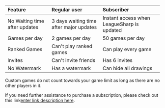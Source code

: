 |Feature| Regular user|Subscriber
|:-|:-|:-
|No Waiting time after updates|3 days waiting time after major updates|Instant access when LeagueSharp is updated
|Games per day|2 games per day|50 games per day
|Ranked Games|Can't play ranked games|Can play every game
|Invites|Can't invite friends|Has 6 invites
|No Watermark|Has a watermark|Can hide all drawings

Custom games do not count towards your game limit as long as there are no other players in it.

If you need further assistance to purchase a subscription, please check out this link[enter link description here](https://www.joduska.me/forum/index.php?app=infotickets&page=article&id=3#article).